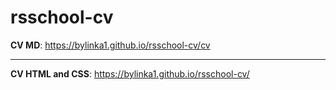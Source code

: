 # rsschool-cv

**CV MD**: https://bylinka1.github.io/rsschool-cv/cv
***
**CV HTML and CSS**: https://bylinka1.github.io/rsschool-cv/